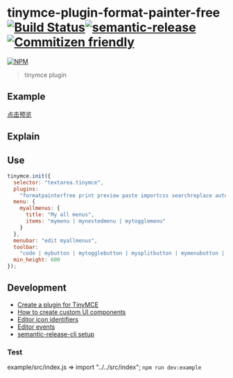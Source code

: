 # tinymce-plugin-format-painter-free [![Build Status](https://travis-ci.org/panhezeng/tinymce-plugin-format-painter-free.svg?branch=master)](https://travis-ci.org/panhezeng/tinymce-plugin-format-painter-free)[![semantic-release](https://img.shields.io/badge/%20%20%F0%9F%93%A6%F0%9F%9A%80-semantic--release-e10079.svg)](https://github.com/semantic-release/semantic-release)[![Commitizen friendly](https://img.shields.io/badge/commitizen-friendly-brightgreen.svg)](http://commitizen.github.io/cz-cli/)

[![NPM](https://nodei.co/npm/@panhezeng/tinymce-plugin-format-painter-free.png?compact=true)](https://nodei.co/npm/@panhezeng/tinymce-plugin-format-painter-free/)

> tinymce plugin

## Example

[点击预览](https://panhezeng.github.io/tinymce-plugin-format-painter-free/)

## Explain

## Use

```javascript
tinymce.init({
  selector: "textarea.tinymce",
  plugins:
    "formatpainterfree print preview paste importcss searchreplace autolink autosave save directionality code visualblocks visualchars fullscreen image link media template codesample table charmap hr pagebreak nonbreaking anchor toc insertdatetime advlist lists wordcount imagetools textpattern noneditable help charmap quickbars emoticons  ",
  menu: {
    myallmenus: {
      title: "My all menus",
      items: "mymenu | mynestedmenu | mytogglemenu"
    }
  },
  menubar: "edit myallmenus",
  toolbar:
    "code | mybutton | mytogglebutton | mysplitbutton | mymenubutton | mysidebar",
  min_height: 600
});
```

## Development

- [Create a plugin for TinyMCE](https://www.tiny.cloud/docs/advanced/creating-a-plugin/)
- [How to create custom UI components](https://www.tiny.cloud/docs/ui-components/)
- [Editor icon identifiers](https://www.tiny.cloud/docs/advanced/editor-icon-identifiers/)
- [Editor events](https://www.tiny.cloud/docs/advanced/events/)
- [semantic-release-cli setup](https://semantic-release.gitbook.io/semantic-release/usage/getting-started)

### Test

example/src/index.js => import "../../src/index";
`npm run dev:example`
